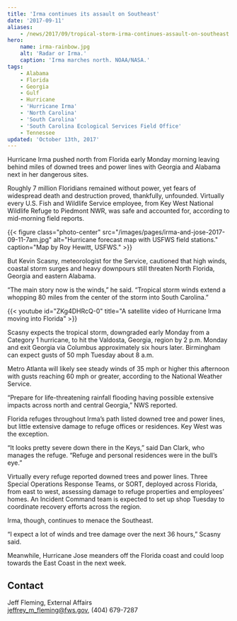 ```yaml
---
title: 'Irma continues its assault on Southeast'
date: '2017-09-11'
aliases:
    - /news/2017/09/tropical-storm-irma-continues-assault-on-southeast
hero:
    name: irma-rainbow.jpg
    alt: 'Radar or Irma.'
    caption: 'Irma marches north. NOAA/NASA.'
tags:
    - Alabama
    - Florida
    - Georgia
    - Gulf
    - Hurricane
    - 'Hurricane Irma'
    - 'North Carolina'
    - 'South Carolina'
    - 'South Carolina Ecological Services Field Office'
    - Tennessee
updated: 'October 13th, 2017'
---
```


Hurricane Irma pushed north from Florida early Monday morning leaving behind miles of downed trees and power lines with Georgia and Alabama next in her dangerous sites.

Roughly 7 million Floridians remained without power, yet fears of widespread death and destruction proved, thankfully, unfounded. Virtually every U.S. Fish and Wildlife Service employee, from Key West National Wildlife Refuge to Piedmont NWR, was safe and accounted for, according to mid-morning field reports.

{{< figure class="photo-center" src="/images/pages/irma-and-jose-2017-09-11-7am.jpg" alt="Hurricane forecast map with USFWS field stations." caption="Map by Roy Hewitt, USFWS." >}}

But Kevin Scasny, meteorologist for the Service, cautioned that high winds, coastal storm surges and heavy downpours still threaten North Florida, Georgia and eastern Alabama.

“The main story now is the winds,” he said. “Tropical storm winds extend a whopping 80 miles from the center of the storm into South Carolina.”

{{< youtube id="ZKg4DHRcQ-0" title="A satellite video of Hurricane Irma moving into Florida" >}}

Scasny expects the tropical storm, downgraded early Monday from a Category 1 hurricane, to hit the Valdosta, Georgia, region by 2 p.m. Monday and exit Georgia via Columbus approximately six hours later. Birmingham can expect gusts of 50 mph Tuesday about 8 a.m.

Metro Atlanta will likely see steady winds of 35 mph or higher this afternoon with gusts reaching 60 mph or greater, according to the National Weather Service. 

“Prepare for life-threatening rainfall flooding having possible extensive impacts across north and central Georgia,” NWS reported.

Florida refuges throughout Irma’s path listed downed tree and power lines, but little extensive damage to refuge offices or residences. Key West was the exception. 

“It looks pretty severe down there in the Keys,” said Dan Clark, who manages the refuge. “Refuge and personal residences were in the bull’s eye.”

Virtually every refuge reported downed trees and power lines. Three Special Operations Response Teams, or SORT, deployed across Florida, from east to west, assessing damage to refuge properties and employees’ homes. An Incident Command team is expected to set up shop Tuesday to coordinate recovery efforts across the region.

Irma, though, continues to menace the Southeast.

“I expect a lot of winds and tree damage over the next 36 hours,” Scasny said.

Meanwhile, Hurricane Jose meanders off the Florida coast and could loop towards the East Coast in the next week.

## Contact

Jeff Fleming, External Affairs  
[jeffrey_m_fleming@fws.gov](mailto:jeffrey_m_fleming@fws.gov ), (404) 679-7287
